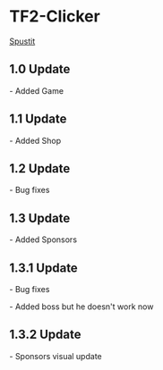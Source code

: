 # TF2-Clicker
[Spustit](https://vojtakdo.github.io/TF2-Clicker/)

<h2>1.0 Update</h2>
<p>- Added Game</p>

<h2>1.1 Update</h2>
<p>- Added Shop</p>

<h2>1.2 Update</h2>
<p>- Bug fixes</p>

<h2>1.3 Update</h2>
<p>- Added Sponsors</p>

<h2>1.3.1 Update</h2>
<p>- Bug fixes</p>
<p>- Added boss but he doesn't work now</p>

<h2>1.3.2 Update</h2>
<p>- Sponsors visual update</p>
